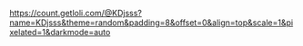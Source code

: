 https://count.getloli.com/@KDjsss?name=KDjsss&theme=random&padding=8&offset=0&align=top&scale=1&pixelated=1&darkmode=auto
